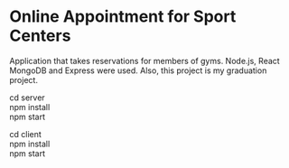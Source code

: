 # Online Appointment for Sport Centers
Application that takes reservations for members of gyms. Node.js, React MongoDB and Express were used. Also, this project is my graduation project.

cd server 
<br>
npm install 
 <br>
npm start




cd client
<br>
npm install 
 <br>
 npm start


